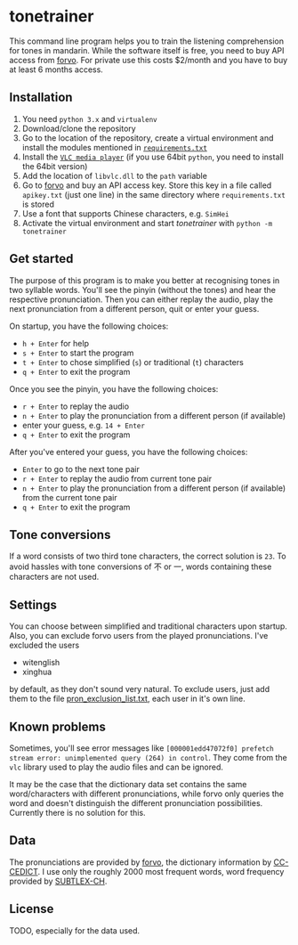 # tonetrainer
This command line program helps you to train the listening comprehension for tones in mandarin.
While the software itself is free, you need to buy API access from [forvo](https://forvo.com).
For private use this costs $2/month and you have to buy at least 6 months access.

## Installation
1. You need `python 3.x` and `virtualenv` 
2. Download/clone the repository
3. Go to the location of the repository, create a virtual environment and install
the modules mentioned in [`requirements.txt`](requirements.txt)
4. Install the [`VLC media player`](https://www.videolan.org/vlc/index.html) 
(if you use 64bit `python`, you need to install the 64bit version)
5. Add the location of `libvlc.dll` to the `path` variable
6. Go to [forvo](https://api.forvo.com/) and buy an API access key. Store this
key in a file called `apikey.txt` (just one line) in the same directory where
`requirements.txt` is stored
7. Use a font that supports Chinese characters, e.g. `SimHei`
7. Activate the virtual environment and start *tonetrainer* with `python -m tonetrainer`

## Get started
The purpose of this program is to make you better at recognising tones in two
syllable words. You'll see the pinyin (without the tones) and hear the respective
pronunciation. Then you can either replay the audio, play the next pronunciation
from a different person, quit or enter your guess.

On startup, you have the following choices:
- `h + Enter` for help
- `s + Enter` to start the program
- `t + Enter` to chose simplified (`s`) or traditional (`t`) characters
- `q + Enter` to exit the program

Once you see the pinyin, you have the following choices:
- `r + Enter` to replay the audio
- `n + Enter` to play the pronunciation from a different person (if available)
- enter your guess, e.g. `14 + Enter`
- `q + Enter` to exit the program

After you've entered your guess, you have the following choices:
- `Enter` to go to the next tone pair
- `r + Enter` to replay the audio from current tone pair
- `n + Enter` to play the pronunciation from a different person (if available) 
from the current tone pair
- `q + Enter` to exit the program

## Tone conversions
If a word consists of two third tone characters, the correct solution is `23`.
To avoid hassles with tone conversions of 不 or 一, words containing these
characters are not used.

## Settings
You can choose between simplified and traditional characters upon startup. Also,
you can exclude forvo users from the played pronunciations. I've excluded the
users

- witenglish
- xinghua

by default, as they don't sound very natural. To exclude users,
just add them to the file [pron_exclusion_list.txt](data/pron_exclusion_list.txt),
each user in it's own line.

## Known problems
Sometimes, you'll see error messages like `[000001edd47072f0] prefetch stream error: unimplemented query (264) in control`.
They come from the `vlc` library used to play the audio files and can be ignored.

It may be the case that the dictionary data set contains the same word/characters
with different pronunciations, while forvo only queries the word and doesn't
distinguish the different pronunciation possibilities. Currently there is no
solution for this.

## Data
The pronunciations are provided by [forvo](https://forvo.com), the dictionary
information by [CC-CEDICT](https://cc-cedict.org/wiki/start). I use only the 
roughly 2000 most frequent words, word frequency provided by [SUBTLEX-CH](http://crr.ugent.be/programs-data/subtitle-frequencies/subtlex-ch).

## License
TODO, especially for the data used.
